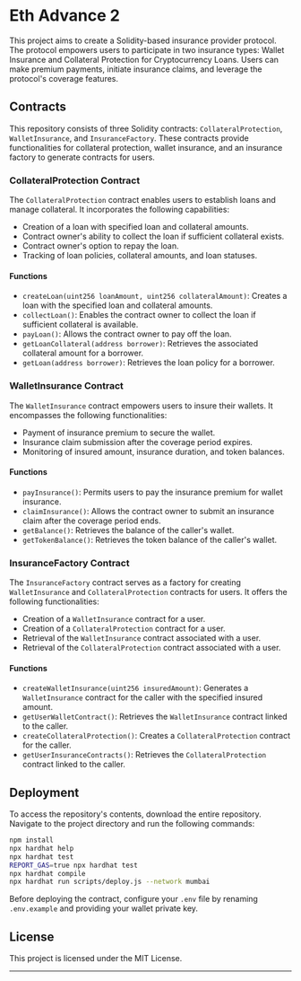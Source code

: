 # Eth Advance 2

This project aims to create a Solidity-based insurance provider protocol. The protocol empowers users to participate in two insurance types: Wallet Insurance and Collateral Protection for Cryptocurrency Loans. Users can make premium payments, initiate insurance claims, and leverage the protocol's coverage features.

## Contracts

This repository consists of three Solidity contracts: `CollateralProtection`, `WalletInsurance`, and `InsuranceFactory`. These contracts provide functionalities for collateral protection, wallet insurance, and an insurance factory to generate contracts for users.

### CollateralProtection Contract

The `CollateralProtection` contract enables users to establish loans and manage collateral. It incorporates the following capabilities:

- Creation of a loan with specified loan and collateral amounts.
- Contract owner's ability to collect the loan if sufficient collateral exists.
- Contract owner's option to repay the loan.
- Tracking of loan policies, collateral amounts, and loan statuses.

#### Functions

- `createLoan(uint256 loanAmount, uint256 collateralAmount)`: Creates a loan with the specified loan and collateral amounts.
- `collectLoan()`: Enables the contract owner to collect the loan if sufficient collateral is available.
- `payLoan()`: Allows the contract owner to pay off the loan.
- `getLoanCollateral(address borrower)`: Retrieves the associated collateral amount for a borrower.
- `getLoan(address borrower)`: Retrieves the loan policy for a borrower.

### WalletInsurance Contract

The `WalletInsurance` contract empowers users to insure their wallets. It encompasses the following functionalities:

- Payment of insurance premium to secure the wallet.
- Insurance claim submission after the coverage period expires.
- Monitoring of insured amount, insurance duration, and token balances.

#### Functions

- `payInsurance()`: Permits users to pay the insurance premium for wallet insurance.
- `claimInsurance()`: Allows the contract owner to submit an insurance claim after the coverage period ends.
- `getBalance()`: Retrieves the balance of the caller's wallet.
- `getTokenBalance()`: Retrieves the token balance of the caller's wallet.

### InsuranceFactory Contract

The `InsuranceFactory` contract serves as a factory for creating `WalletInsurance` and `CollateralProtection` contracts for users. It offers the following functionalities:

- Creation of a `WalletInsurance` contract for a user.
- Creation of a `CollateralProtection` contract for a user.
- Retrieval of the `WalletInsurance` contract associated with a user.
- Retrieval of the `CollateralProtection` contract associated with a user.

#### Functions

- `createWalletInsurance(uint256 insuredAmount)`: Generates a `WalletInsurance` contract for the caller with the specified insured amount.
- `getUserWalletContract()`: Retrieves the `WalletInsurance` contract linked to the caller.
- `createCollateralProtection()`: Creates a `CollateralProtection` contract for the caller.
- `getUserInsuranceContracts()`: Retrieves the `CollateralProtection` contract linked to the caller.

## Deployment

To access the repository's contents, download the entire repository. Navigate to the project directory and run the following commands:

```sh
npm install
npx hardhat help
npx hardhat test
REPORT_GAS=true npx hardhat test
npx hardhat compile
npx hardhat run scripts/deploy.js --network mumbai
```

Before deploying the contract, configure your `.env` file by renaming `.env.example` and providing your wallet private key.


## License

This project is licensed under the MIT License.
- - -
